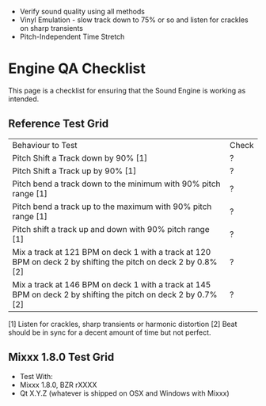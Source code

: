   - Verify sound quality using all methods
  - Vinyl Emulation - slow track down to 75% or so and listen for
    crackles on sharp transients
  - Pitch-Independent Time Stretch

# Engine QA Checklist

This page is a checklist for ensuring that the Sound Engine is working
as intended.

## Reference Test Grid

|                                                                                                                  |       |
| ---------------------------------------------------------------------------------------------------------------- | ----- |
| Behaviour to Test                                                                                                | Check |
| Pitch Shift a Track down by 90% \[1\]                                                                            | ?     |
| Pitch Shift a Track up by 90% \[1\]                                                                              | ?     |
| Pitch bend a track down to the minimum with 90% pitch range \[1\]                                                | ?     |
| Pitch bend a track up to the maximum with 90% pitch range \[1\]                                                  | ?     |
| Pitch shift a track up and down with 90% pitch range \[1\]                                                       | ?     |
| Mix a track at 121 BPM on deck 1 with a track at 120 BPM on deck 2 by shifting the pitch on deck 2 by 0.8% \[2\] | ?     |
| Mix a track at 146 BPM on deck 1 with a track at 145 BPM on deck 2 by shifting the pitch on deck 2 by 0.7% \[2\] | ?     |

\[1\] Listen for crackles, sharp transients or harmonic distortion \[2\]
Beat should be in sync for a decent amount of time but not perfect.

## Mixxx 1.8.0 Test Grid

  - Test With: 
  - Mixxx 1.8.0, BZR rXXXX
  - Qt X.Y.Z (whatever is shipped on OSX and Windows with Mixxx)
